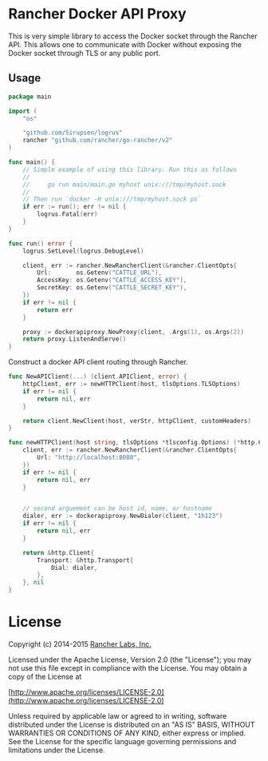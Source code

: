 # Rancher Docker API Proxy

This is very simple library to access the Docker socket through the Rancher API.
This allows one to communicate with Docker without exposing the Docker socket through
TLS or any public port.


## Usage

```go
package main

import (
    "os"

    "github.com/Sirupsen/logrus"
    rancher "github.com/rancher/go-rancher/v2"
)

func main() {
    // Simple example of using this library. Run this as follows
    //
    //     go run main/main.go myhost unix:///tmp/myhost.sock
    //
    // Then run `docker -H unix:///tmp/myhost.sock ps`
    if err := run(); err != nil {
        logrus.Fatal(err)
    }
}

func run() error {
    logrus.SetLevel(logrus.DebugLevel)

    client, err := rancher.NewRancherClient(&rancher.ClientOpts{
        Url:       os.Getenv("CATTLE_URL"),
        AccessKey: os.Getenv("CATTLE_ACCESS_KEY"),
        SecretKey: os.Getenv("CATTLE_SECRET_KEY"),
    })
    if err != nil {
        return err
    }

    proxy := dockerapiproxy.NewProxy(client, .Args(1), os.Args(2))
    return proxy.ListenAndServe()
}
```

Construct a docker API client routing through Rancher.

```go
func NewAPIClient(...) (client.APIClient, error) {
    httpClient, err := newHTTPClient(host, tlsOptions.TLSOptions)
    if err != nil {
        return nil, err
    }

    return client.NewClient(host, verStr, httpClient, customHeaders)
}

func newHTTPClient(host string, tlsOptions *tlsconfig.Options) (*http.Client, error) {
    client, err := rancher.NewRancherClient(&rancher.ClientOpts{
        Url: "http://localhost:8080",
    })
    if err != nil {
        return nil, err
    }


    // second arguement can be host id, name, or hostname
    dialer, err := dockerapiproxy.NewDialer(client, "1h123")
    if err != nil {
        return nil, err
    }

    return &http.Client{
        Transport: &http.Transport{
            Dial: dialer,
        },
    }, nil
}

```



# License
Copyright (c) 2014-2015 [Rancher Labs, Inc.](http://rancher.com)

Licensed under the Apache License, Version 2.0 (the "License");
you may not use this file except in compliance with the License.
You may obtain a copy of the License at

[http://www.apache.org/licenses/LICENSE-2.0](http://www.apache.org/licenses/LICENSE-2.0)

Unless required by applicable law or agreed to in writing, software
distributed under the License is distributed on an "AS IS" BASIS,
WITHOUT WARRANTIES OR CONDITIONS OF ANY KIND, either express or implied.
See the License for the specific language governing permissions and
limitations under the License.
